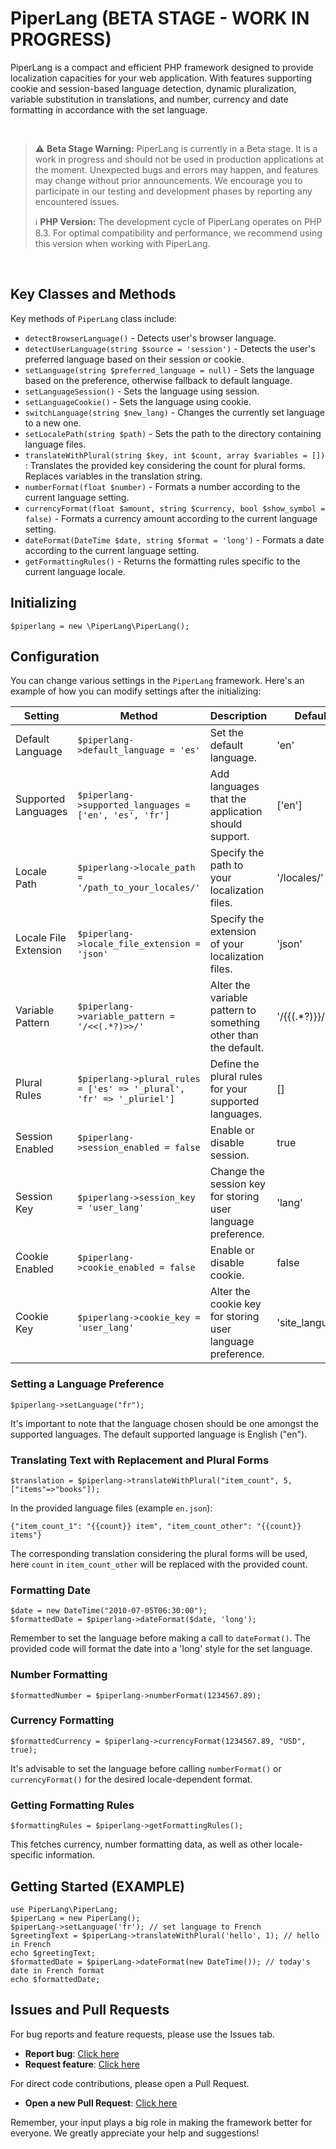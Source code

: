 # PiperLang (BETA STAGE - WORK IN PROGRESS)
PiperLang is a compact and efficient PHP framework designed to provide localization capacities for your web application. With features supporting cookie and session-based language detection, dynamic pluralization, variable substitution in translations, and number, currency and date formatting in accordance with the set language.

<br>

> :warning: **Beta Stage Warning:** PiperLang is currently in a Beta stage. It is a work in progress and should not be used in production applications at the moment. Unexpected bugs and errors may happen, and features may change without prior announcements. We encourage you to participate in our testing and development phases by reporting any encountered issues.
>
> :information_source: **PHP Version:** The development cycle of PiperLang operates on PHP 8.3. For optimal compatibility and performance, we recommend using this version when working with PiperLang.

<br>

## Key Classes and Methods
Key methods of `PiperLang` class include:

* `detectBrowserLanguage()` - Detects user's browser language.
* `detectUserLanguage(string $source = 'session')` - Detects the user's preferred language based on their session or cookie.
* `setLanguage(string $preferred_language = null)` - Sets the language based on the preference, otherwise fallback to default language.
* `setLanguageSession()` - Sets the language using session.
* `setLanguageCookie()` - Sets the language using cookie.
* `switchLanguage(string $new_lang)` - Changes the currently set language to a new one.
* `setLocalePath(string $path)` - Sets the path to the directory containing language files.
* `translateWithPlural(string $key, int $count, array $variables = [])` : Translates the provided key considering the count for plural forms. Replaces variables in the translation string.
* `numberFormat(float $number)` - Formats a number according to the current language setting.
* `currencyFormat(float $amount, string $currency, bool $show_symbol = false)` - Formats a currency amount according to the current language setting.
* `dateFormat(DateTime $date, string $format = 'long')` - Formats a date according to the current language setting.
* `getFormattingRules()` - Returns the formatting rules specific to the current language locale.

## Initializing
```$piperlang = new \PiperLang\PiperLang();```

## Configuration
You can change various settings in the `PiperLang` framework. Here's an example of how you can modify settings after the initializing:

| Setting               | Method                                                               | Description                                                     | Default         |
|-----------------------|----------------------------------------------------------------------|-----------------------------------------------------------------|-----------------|
| Default Language      | `$piperlang->default_language = 'es'`                                | Set the default language.                                       | 'en'            |
| Supported Languages   | `$piperlang->supported_languages = ['en', 'es', 'fr']`               | Add languages that the application should support.              | ['en']          |
| Locale Path           | `$piperlang->locale_path = '/path_to_your_locales/'`                 | Specify the path to your localization files.                    | '/locales/'     |
| Locale File Extension | `$piperlang->locale_file_extension = 'json'`                         | Specify the extension of your localization files.               | 'json'          |
| Variable Pattern      | `$piperlang->variable_pattern = '/<<(.*?)>>/'`                       | Alter the variable pattern to something other than the default. | '/{{(.*?)}}/'   |
| Plural Rules          | `$piperlang->plural_rules = ['es' => '_plural', 'fr' => '_pluriel']` | Define the plural rules for your supported languages.           | []              |
| Session Enabled       | `$piperlang->session_enabled = false`                                | Enable or disable session.                                      | true            |
| Session Key           | `$piperlang->session_key = 'user_lang'`                              | Change the session key for storing user language preference.    | 'lang'          |
| Cookie Enabled        | `$piperlang->cookie_enabled = false`                                 | Enable or disable cookie.                                       | false           |
| Cookie Key            | `$piperlang->cookie_key = 'user_lang'`                               | Alter the cookie key for storing user language preference.      | 'site_language' |

### Setting a Language Preference
```$piperlang->setLanguage("fr");```

It's important to note that the language chosen should be one amongst the supported languages. The default supported language is English ("en").

### Translating Text with Replacement and Plural Forms
```$translation = $piperlang->translateWithPlural("item_count", 5, ["items"=>"books"]);```

In the provided language files (example `en.json`):

    {"item_count_1": "{{count}} item", "item_count_other": "{{count}} items"}

The corresponding translation considering the plural forms will be used, here `count` in `item_count_other` will be replaced with the provided count.

### Formatting Date
```$date = new DateTime("2010-07-05T06:30:00");``` <br>
```$formattedDate = $piperlang->dateFormat($date, 'long');```

Remember to set the language before making a call to `dateFormat()`. The provided code will format the date into a 'long' style for the set language.

### Number Formatting
```$formattedNumber = $piperlang->numberFormat(1234567.89);```

### Currency Formatting
```$formattedCurrency = $piperlang->currencyFormat(1234567.89, "USD", true);```

It's advisable to set the language before calling `numberFormat()` or `currencyFormat()` for the desired locale-dependent format.

### Getting Formatting Rules
```$formattingRules = $piperlang->getFormattingRules();```

This fetches currency, number formatting data, as well as other locale-specific information.

## Getting Started (EXAMPLE)
```use PiperLang\PiperLang;``` <br>
```$piperLang = new PiperLang();``` <br>
```$piperLang->setLanguage('fr'); // set language to French``` <br>
```$greetingText = $piperLang->translateWithPlural('hello', 1); // hello in French``` <br>
```echo $greetingText;``` <br>
```$formattedDate = $piperLang->dateFormat(new DateTime()); // today's date in French format``` <br>
```echo $formattedDate;```


## Issues and Pull Requests

For bug reports and feature requests, please use the Issues tab.

* **Report bug**: [Click here](https://github.com/JacobJoergensen/PiperLang/issues/)
* **Request feature**: [Click here](https://github.com/JacobJoergensen/PiperLang/issues/)

For direct code contributions, please open a Pull Request.

* **Open a new Pull Request**: [Click here](https://github.com/JacobJoergensen/PiperLang/compare)

Remember, your input plays a big role in making the framework better for everyone. We greatly appreciate your help and suggestions!

<br>
